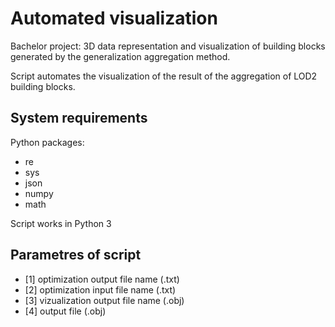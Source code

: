 # Automated visualization
Bachelor project: 3D data representation and visualization of building blocks generated by the generalization aggregation method.

Script automates the visualization of the result of the aggregation of LOD2 building blocks.

## System requirements
Python packages:

* re
* sys
* json
* numpy
* math

Script works in Python 3

## Parametres of script
* [1] optimization output file name (.txt)
* [2] optimization input file name (.txt)
* [3] vizualization output file name (.obj)
* [4] output file (.obj)

